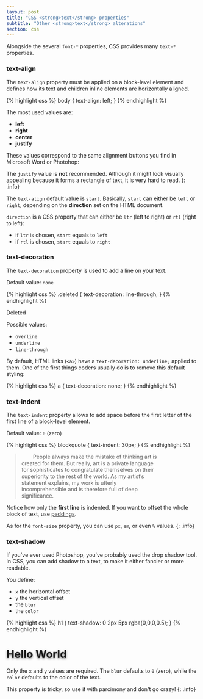 ```yaml
---
layout: post
title: "CSS <strong>text</strong> properties"
subtitle: "Other <strong>text</strong> alterations"
section: css
---
```


Alongside the several `font-*` properties, CSS provides many `text-*` properties.

### text-align

The `text-align` property must be applied on a block-level element and defines how its text and children inline elements are horizontally aligned.

{% highlight css %}
body { text-align: left; }
{% endhighlight %}

The most used values are:

* **left**
* **right**
* **center**
* **justify**

These values correspond to the same alignment buttons you find in Microsoft Word or Photohop:

<i class="fa fa-align-left"></i> <i class="fa fa-align-right"></i> <i class="fa fa-align-center"></i> <i class="fa fa-align-justify"></i>

The `justify` value is **not** recommended. Although it might look visually appealing because it forms a rectangle of text, it is very hard to read.
{: .info}

The `text-align` default value is `start`. Basically, `start` can either be `left` or `right`, depending on the **direction** set on the HTML document.

`direction` is a CSS property that can either be `ltr` (left to right) or `rtl` (right to left):

* if `ltr` is chosen, `start` equals to `left`
* if `rtl` is chosen, `start` equals to `right`

### text-decoration

The `text-decoration` property is used to add a line on your text.

Default value: `none`

{% highlight css %}
.deleted { text-decoration: line-through; }
{% endhighlight %}

<div class="result">
  <p style="text-decoration: line-through;">Deleted</p>
</div>

Possible values:

* `overline`
* `underline`
* `line-through`

By default, HTML links (`<a>`) have a `text-decoration: underline;` applied to them. One of the first things coders usually do is to remove this default styling:

{% highlight css %}
a { text-decoration: none; }
{% endhighlight %}

### text-indent

The `text-indent` property allows to add space before the first letter of the first line of a block-level element.

Default value: `0` (zero)

{% highlight css %}
blockquote { text-indent: 30px; }
{% endhighlight %}

<div class="result" style="max-width: 400px;">
  <blockquote style="text-indent: 30px;">People always make the mistake of thinking art is created for them. But really, art is a private language for sophisticates to congratulate themselves on their superiority to the rest of the world. As my artist’s statement explains, my work is utterly incomprehensible and is therefore full of deep significance.</blockquote>
</div>

Notice how only the **first line** is indented. If you want to offset the whole block of text, use [paddings](/css-padding.html).

As for the `font-size` property, you can use `px`, `em`, or even `%` values.
{: .info}


### text-shadow

If you've ever used Photoshop, you've probably used the drop shadow tool. In CSS, you can add shadow to a text, to make it either fancier or more readable.

You define:

* `x` the horizontal offset
* `y` the vertical offset
* the `blur`
* the `color`

{% highlight css %}
h1 { text-shadow: 0 2px 5px rgba(0,0,0,0.5); }
{% endhighlight %}

<div class="result">
  <h1 style="text-shadow: 0 2px 5px rgba(0,0,0,0.5);">Hello World</h1>
</div>

Only the `x` and `y` values are required. The `blur` defaults to `0` (zero), while the `color` defaults to the color of the text.

This property is tricky, so use it with parcimony and don't go crazy!
{: .info}
